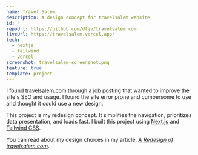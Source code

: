 ```yaml
---
name: Travel Salem
description: A design concept for travelsalem website
id: 4
repoUrl: https://github.com/dtjv/travelsalem.com
liveUrl: https://travelsalem.vercel.app/
tech:
  - nextjs
  - tailwind
  - vercel
screenshot: travelsalem-screenshot.png
feature: true
template: project
---
```


<!-- intro -->

I found [travelsalem.com](https://travelsalem.com) through a job posting that
wanted to improve the site's SEO and usage. I found the site error prone and
cumbersome to use and thought it could use a new design.

This project is my redesign concept. It simplifies the navigation, prioritizes
data presentation, and loads fast. I built this project using
[Next.js](https://nextjs.org) and [Tailwind CSS](https://tailwindcss.com).

You can read about my design choices in my article,
_[A Redesign of travelsalem.com](https://dtjv.io/a-redesign-of-travelsalem/)_.

<!-- intro -->
